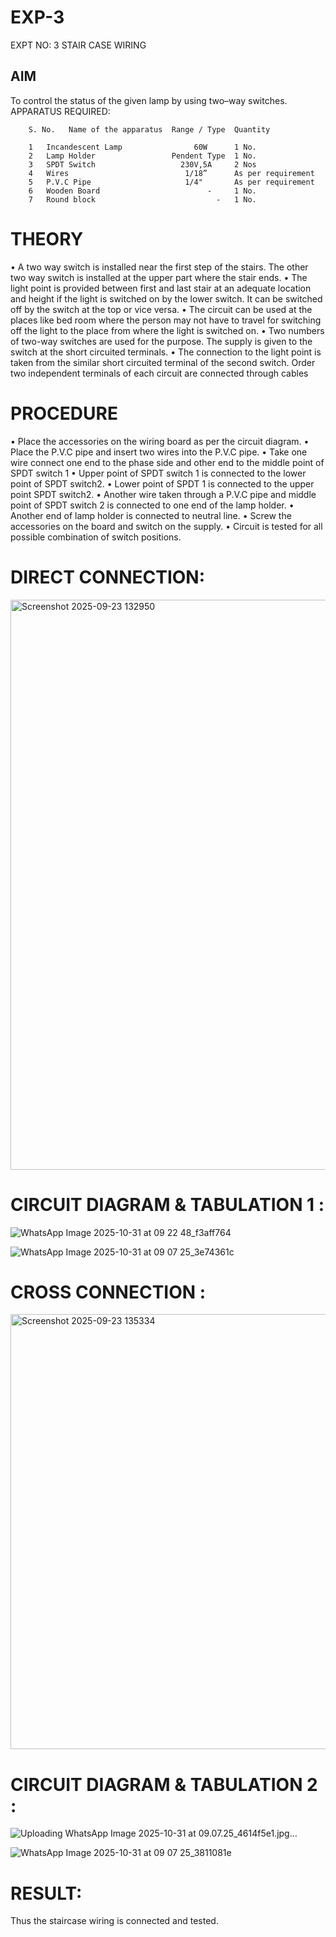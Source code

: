 # EXP-3
EXPT NO: 3				STAIR CASE WIRING                     

 
## AIM
 To control the status of the given lamp by using two–way switches. 
APPARATUS REQUIRED:

		S. No.   Name of the apparatus	Range / Type  Quantity
	
		1	Incandescent Lamp	             60W	  1 No.
		2	Lamp Holder              	Pendent Type  1 No.
		3	SPDT Switch	                  230V,5A	  2 Nos
		4	Wires	                       1/18”	  As per requirement
		5	P.V.C Pipe	                   1/4"	      As per requirement
		6	Wooden Board                     	-	  1 No.
		7	Round block	                          -   1 No.



# THEORY
•	A two way switch is installed near the first step of the stairs. The other two way switch is installed at the upper part where the stair ends.
•	The light point is provided between first and last stair at an adequate location and height if the light is switched on by the lower switch. It can be switched off by the switch at the top or vice versa.
•	The circuit can be used at the places like bed room where the person may  not  have  to  travel for switching off the light to the place from where the light is switched on.
•	Two  numbers  of  two-way  switches  are  used  for  the  purpose.  The supply is given to the switch at the short circuited terminals.
•	The  connection  to  the  light  point  is  taken  from  the  similar  short circuited  terminal  of  the   second  switch.   Order  two  independent terminals of each circuit are connected through  cables 

# PROCEDURE
•  Place the accessories on the wiring board as per the circuit diagram.
•  Place the P.V.C pipe and insert two wires into the P.V.C pipe.
•	Take one wire connect one end to the phase side and other end to the middle point of SPDT switch 1
•  Upper point of SPDT switch 1 is connected to the lower point of SPDT switch2.
•  Lower point of SPDT 1 is connected to the upper point SPDT switch2.
•	Another wire taken through a P.V.C pipe and middle point of SPDT switch 2 is connected to one end of the lamp holder.
•  Another end of lamp holder is connected to neutral line.
•  Screw the accessories on the board and switch on the supply.
•  Circuit is tested for all possible combination of switch positions.


# DIRECT CONNECTION:

<img width="1505" height="912" alt="Screenshot 2025-09-23 132950" src="https://github.com/user-attachments/assets/9c4dd380-31c4-4d93-994c-5faf0942d9be" />


# CIRCUIT DIAGRAM & TABULATION 1 :
![WhatsApp Image 2025-10-31 at 09 22 48_f3aff764](https://github.com/user-attachments/assets/a51a8ec7-a2c5-4851-96d9-290234f19370)

![WhatsApp Image 2025-10-31 at 09 07 25_3e74361c](https://github.com/user-attachments/assets/4295ffab-56aa-420f-8039-656ac51a2f74)

	
# CROSS CONNECTION :
<img width="1231" height="696" alt="Screenshot 2025-09-23 135334" src="https://github.com/user-attachments/assets/8d756b19-2d4d-4e98-a829-5fba5a731fd8" />


# CIRCUIT DIAGRAM & TABULATION 2 :
![Uploading WhatsApp Image 2025-10-31 at 09.07.25_4614f5e1.jpg…]()

![WhatsApp Image 2025-10-31 at 09 07 25_3811081e](https://github.com/user-attachments/assets/3f296ba4-83d0-4a16-a695-bcd659449c22)


# RESULT:
Thus the staircase wiring is connected and tested.
